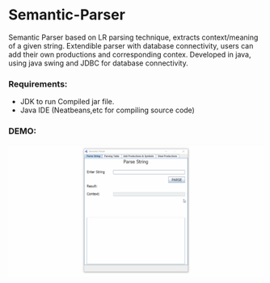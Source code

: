 # Semantic-Parser
Semantic Parser based on LR parsing technique, extracts context/meaning of a given string. Extendible parser with database connectivity, users can add their own productions and corresponding contex. Developed in java, using java swing and JDBC for database connectivity.

### Requirements:
- JDK to run Compiled jar file.
- Java IDE (Neatbeans,etc for compiling source code)

### DEMO:
![Demo of Semantic Parser](src/demo/parser.gif)
